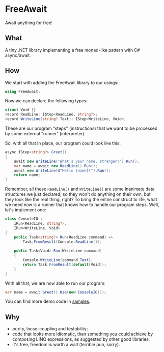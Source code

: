 # FreeAwait
Await anything for free!

## What
A tiny .NET library implementing a free monad-like pattern with C# async/await.

## How
We start with adding the FreeAwait library to our usings:
```csharp
using FreeAwait;
```

Now we can declare the following types:
```csharp
struct Void {}
record ReadLine: IStep<ReadLine, string?>;
record WriteLine(string? Text): IStep<WriteLine, Void>;
```
These are our program "steps" (instructions) that we want to be processed by some external "runner" (interpreter).

So, with all that in place, our program could look like this:
```csharp
async IStep<string?> Greet()
{
    await new WriteLine("What's your name, stranger?").Run();
    var name = await new ReadLine().Run();
    await new WriteLine($"Hello {name}!").Run();
    return name;
}
```

Remember, all these `ReadLine()` and `WriteLine()` are some inanimate data structures we just declared, so they won't do anything on their own, but they look like the real thing, right? To bring the entire construct to life, what we need now is a runner that knows how to handle our program steps. Well, let's implement one:
```csharp
class ConsoleIO :
    IRun<ReadLine, string?>,
    IRun<WriteLine, Void>
{
    public Task<string?> Run(ReadLine command) => 
        Task.FromResult(Console.ReadLine());
    
    public Task<Void> Run(WriteLine command)
    {
        Console.WriteLine(command.Text);
        return Task.FromResult(default(Void));
    }
}
```

With all that, we are now able to run our program:
```csharp
var name = await Greet().Use(new ConsoleIO());
```

You can find more demo code in [samples](./samples).

## Why
- purity, loose-coupling and testability;
- code that looks more idiomatic, than something you could achieve by composing LINQ expressions, as suggested by other good libraries;
- it's free, freedom is worth a wait (terrible pun, sorry).
